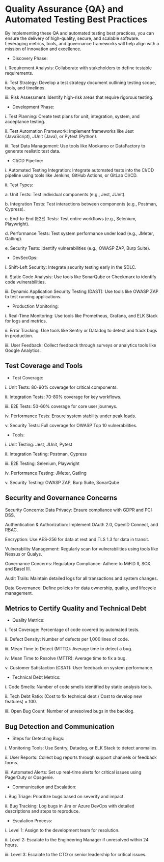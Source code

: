 # Quality Assurance {QA} and Automated Testing Best Practices 

By implementing these QA and automated testing best practices, you can ensure the delivery of high-quality, secure, and scalable software. Leveraging metrics, tools, and governance frameworks will help align with a mission of innovation and excellence.


- Discovery Phase:

i. Requirement Analysis: Collaborate with stakeholders to define testable requirements.

ii. Test Strategy: Develop a test strategy document outlining testing scope, tools, and timelines.

iii. Risk Assessment: Identify high-risk areas that require rigorous testing.

- Development Phase:

i. Test Planning: Create test plans for unit, integration, system, and acceptance testing.

ii. Test Automation Framework: Implement frameworks like Jest (JavaScript), JUnit (Java), or Pytest (Python).

iii. Test Data Management: Use tools like Mockaroo or DataFactory to generate realistic test data.

- CI/CD Pipeline:

i. Automated Testing Integration: Integrate automated tests into the CI/CD pipeline using tools like Jenkins, GitHub Actions, or GitLab CI/CD.

ii. Test Types:

a. Unit Tests: Test individual components (e.g., Jest, JUnit).

b. Integration Tests: Test interactions between components (e.g., Postman, Cypress).

c. End-to-End (E2E) Tests: Test entire workflows (e.g., Selenium, Playwright).

d. Performance Tests: Test system performance under load (e.g., JMeter, Gatling).

e. Security Tests: Identify vulnerabilities (e.g., OWASP ZAP, Burp Suite).

- DevSecOps:

i. Shift-Left Security: Integrate security testing early in the SDLC.

ii. Static Code Analysis: Use tools like SonarQube or Checkmarx to identify code vulnerabilities.

iii. Dynamic Application Security Testing (DAST): Use tools like OWASP ZAP to test running applications.

- Production Monitoring:

i. Real-Time Monitoring: Use tools like Prometheus, Grafana, and ELK Stack for logs and metrics.

ii. Error Tracking: Use tools like Sentry or Datadog to detect and track bugs in production.

iii. User Feedback: Collect feedback through surveys or analytics tools like Google Analytics.

## Test Coverage and Tools

- Test Coverage:

i. Unit Tests: 80-90% coverage for critical components.

ii. Integration Tests: 70-80% coverage for key workflows.

iii. E2E Tests: 50-60% coverage for core user journeys.

iv. Performance Tests: Ensure system stability under peak loads.

v. Security Tests: Full coverage for OWASP Top 10 vulnerabilities.

- Tools:

i. Unit Testing: Jest, JUnit, Pytest

ii. Integration Testing: Postman, Cypress

iii. E2E Testing: Selenium, Playwright

iv. Performance Testing: JMeter, Gatling

v. Security Testing: OWASP ZAP, Burp Suite, SonarQube

## Security and Governance Concerns
Security Concerns:
Data Privacy: Ensure compliance with GDPR and PCI DSS.

Authentication & Authorization: Implement OAuth 2.0, OpenID Connect, and RBAC.

Encryption: Use AES-256 for data at rest and TLS 1.3 for data in transit.

Vulnerability Management: Regularly scan for vulnerabilities using tools like Nessus or Qualys.

Governance Concerns:
Regulatory Compliance: Adhere to MiFID II, SOX, and Basel III.

Audit Trails: Maintain detailed logs for all transactions and system changes.

Data Governance: Define policies for data ownership, quality, and lifecycle management.

## Metrics to Certify Quality and Technical Debt

- Quality Metrics:

i. Test Coverage: Percentage of code covered by automated tests.

ii. Defect Density: Number of defects per 1,000 lines of code.

iii. Mean Time to Detect (MTTD): Average time to detect a bug.

iv. Mean Time to Resolve (MTTR): Average time to fix a bug.

v. Customer Satisfaction (CSAT): User feedback on system performance.

- Technical Debt Metrics:

i. Code Smells: Number of code smells identified by static analysis tools.

ii. Tech Debt Ratio: (Cost to fix technical debt / Cost to develop new features) × 100.

iii. Open Bug Count: Number of unresolved bugs in the backlog.

## Bug Detection and Communication

- Steps for Detecting Bugs:

i. Monitoring Tools: Use Sentry, Datadog, or ELK Stack to detect anomalies.

ii. User Reports: Collect bug reports through support channels or feedback forms.

iii. Automated Alerts: Set up real-time alerts for critical issues using PagerDuty or Opsgenie.

- Communication and Escalation:

i. Bug Triage: Prioritize bugs based on severity and impact.

ii. Bug Tracking: Log bugs in Jira or Azure DevOps with detailed descriptions and steps to reproduce.

- Escalation Process:

i. Level 1: Assign to the development team for resolution.

ii. Level 2: Escalate to the Engineering Manager if unresolved within 24 hours.

iii. Level 3: Escalate to the CTO or senior leadership for critical issues.



